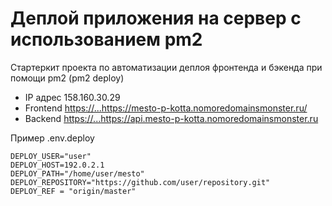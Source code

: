 # Деплой приложения на сервер с использованием pm2

Стартеркит проекта по автоматизации деплоя фронтенда и бэкенда при помощи pm2 (pm2 deploy)
* IP адрес 158.160.30.29
* Frontend [https://...](https://mesto-p-kotta.nomoredomainsmonster.ru/)https://mesto-p-kotta.nomoredomainsmonster.ru/
* Backend [https://...](https://api.mesto-p-kotta.nomoredomainsmonster.ru)https://api.mesto-p-kotta.nomoredomainsmonster.ru

Пример .env.deploy
```
DEPLOY_USER="user"
DEPLOY_HOST=192.0.2.1
DEPLOY_PATH="/home/user/mesto"
DEPLOY_REPOSITORY="https://github.com/user/repository.git"
DEPLOY_REF = "origin/master"
```
